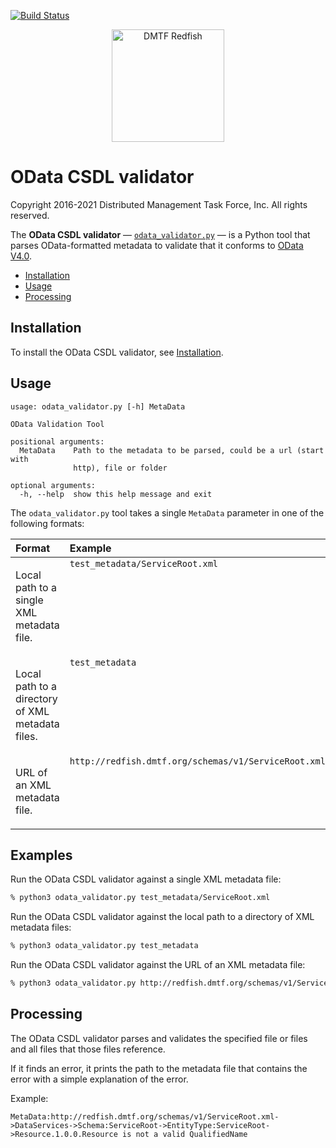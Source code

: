 [![Build Status](https://travis-ci.com/DMTF/Redfish-Tools.svg?branch=master)](https://travis-ci.com/github/DMTF/Redfish-Tools)
<p align="center">
  <img src="http://redfish.dmtf.org/sites/all/themes/dmtf2015/images/dmtf-redfish-logo.png" alt="DMTF Redfish" width=180>

# OData CSDL validator

Copyright 2016-2021 Distributed Management Task Force, Inc. All rights reserved.

The **OData CSDL validator** &mdash; [`odata_validator.py`](odata_validator.py "odata_validator.py") &mdash; is a Python tool that parses OData-formatted metadata to validate that it conforms to [OData V4.0](https://www.odata.org/documentation/ "https://www.odata.org/documentation/").

* [Installation](#installation)
* [Usage](#usage)
* [Processing](#processing)

## Installation

To install the OData CSDL validator, see [Installation](../README.md#installation "../README.md#installation").

## Usage

```
usage: odata_validator.py [-h] MetaData

OData Validation Tool

positional arguments:
  MetaData    Path to the metadata to be parsed, could be a url (start with
              http), file or folder

optional arguments:
  -h, --help  show this help message and exit
```

The `odata_validator.py` tool takes a single `MetaData` parameter in one of the following formats:

<table>
   <thead>
      <tr>
         <th align="left" valign="top">Format</th>
         <th align="left" valign="top">Example</th>
      </tr>
   </thead>
   <tbody>
      <tr>
         <td align="left" valign="top"><p>Local path to a single XML metadata file.</p></td>
         <td align="left" valign="top">
            <code>test_metadata/ServiceRoot.xml</code>
         </td>
      </tr>
      <tr>
         <td align="left" valign="top"><p>Local path to a directory of XML metadata files.</p></td>
         <td align="left" valign="top">
            <code>test_metadata</code>
         </td>
      </tr>
      <tr>
         <td align="left" valign="top"><p>URL of an XML metadata file.</p></td>
         <td align="left" valign="top">
            <code>http://redfish.dmtf.org/schemas/v1/ServiceRoot.xml</code>
         </td>
      </tr>
   </tbody>
</table>

## Examples

Run the OData CSDL validator against a single XML metadata file:

```bash
% python3 odata_validator.py test_metadata/ServiceRoot.xml
```

Run the OData CSDL validator against the local path to a directory of XML metadata files:
         
```bash
% python3 odata_validator.py test_metadata
```

Run the OData CSDL validator against the URL of an XML metadata file:
         
```bash
% python3 odata_validator.py http://redfish.dmtf.org/schemas/v1/ServiceRoot.xml
```

## Processing

The OData CSDL validator parses and validates the specified file or files and all files that those files reference.

If it finds an error, it prints the path to the metadata file that contains the error with a simple explanation of the error.

Example:

```text
MetaData:http://redfish.dmtf.org/schemas/v1/ServiceRoot.xml->DataServices->Schema:ServiceRoot->EntityType:ServiceRoot->Resource.1.0.0.Resource is not a valid QualifiedName
```
